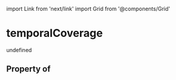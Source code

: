 import Link from 'next/link'
import Grid from '@components/Grid'

# temporalCoverage

undefined

## Property of



